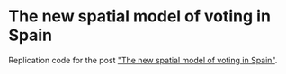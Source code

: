 # The new spatial model of voting in Spain

Replication code for the post
["The new spatial model of voting in Spain"](http://griverorz.net/blog/2014/12/spatial_model_podemos/).
